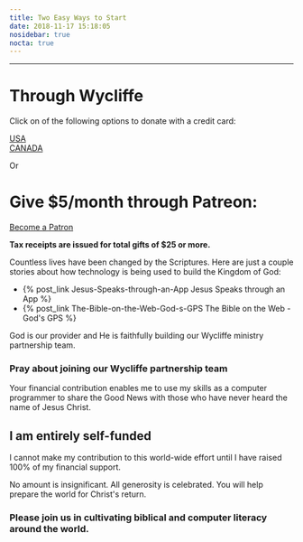 ```yaml
---
title: Two Easy Ways to Start
date: 2018-11-17 15:18:05
nosidebar: true
nocta: true
---
```


---

# Through Wycliffe

Click on of the following options to donate with a credit card:

<div id="creditcardgrid">
  <a href="https://www.wycliffe.org/partner/give-to-the-ministry-of-my-wycliffe-missionary">
    <div id="countryusa" class="country">USA</div>
  </a>
  <a href="https://www.wycliffe.ca/projects/dan-bidulock/">
    <div id="countrycanada" class="country">CANADA</div>
  </a>
</div>

<p id="or">Or</p>
    
# Give $5/month through Patreon:

<div class="cta">
  <a href="https://www.patreon.com/join/2370938?">
    <div class="btn">
      Become a Patron
    </div>
  </a>
</div>

**Tax receipts are issued for total gifts of $25 or more.**

Countless lives have been changed by the Scriptures. Here are just a couple
stories about how technology is being used to build the Kingdom of God:

- {% post_link Jesus-Speaks-through-an-App Jesus Speaks through an App %}
- {% post_link The-Bible-on-the-Web-God-s-GPS The Bible on the Web - God's GPS %}

God is our provider and He is faithfully building our Wycliffe ministry
partnership team.

### Pray about joining our Wycliffe partnership team

Your financial contribution enables me to use my skills as a computer
programmer to share the Good News with those who have never heard the name
of Jesus Christ.

## I am entirely self-funded

I cannot make my contribution to this world-wide effort until I have raised
100% of my financial support.

No amount is insignificant. All generosity is celebrated. You will help 
prepare the world for Christ's return. 

### Please join us in cultivating biblical and computer literacy around the world.

